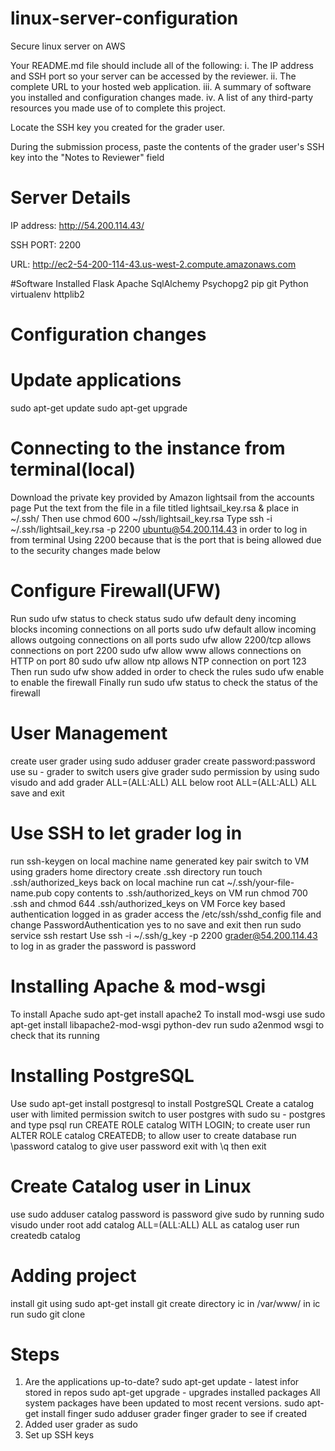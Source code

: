 # linux-server-configuration
Secure linux server on AWS

Your README.md file should include all of the following:
i. The IP address and SSH port so your server can be accessed by the reviewer.
ii. The complete URL to your hosted web application.
iii. A summary of software you installed and configuration changes made.
iv. A list of any third-party resources you made use of to complete this project.

Locate the SSH key you created for the grader user.

During the submission process, paste the contents of the grader user's SSH key into the "Notes to Reviewer" field

# Server Details
IP address: http://54.200.114.43/

SSH PORT: 2200

URL: http://ec2-54-200-114-43.us-west-2.compute.amazonaws.com

#Software Installed
Flask
Apache
SqlAlchemy
Psychopg2
pip
git
Python
virtualenv
httplib2

# Configuration changes
# Update applications
sudo apt-get update
sudo apt-get upgrade
# Connecting to the instance from terminal(local)
Download the private key provided by Amazon lightsail from the accounts page
Put the text from the file in a file titled lightsail_key.rsa & place in ~/.ssh/
Then use chmod 600 ~/ssh/lightsail_key.rsa
Type ssh -i ~/.ssh/lightsail_key.rsa -p 2200 ubuntu@54.200.114.43 in order to log in from terminal
Using 2200 because that is the port that is being allowed due to the security changes made below
# Configure Firewall(UFW)
Run sudo ufw status to check status
sudo ufw default deny incoming blocks incoming connections on all ports
sudo ufw default allow incoming allows outgoing connections on all ports
sudo ufw allow 2200/tcp allows connections on port 2200
sudo ufw allow www allows connections on HTTP on port 80
sudo ufw allow ntp allows NTP connection on port 123
Then run sudo ufw show added in order to check the rules
sudo ufw enable to enable the firewall
Finally run sudo ufw status to check the status of the firewall
# User Management
create user grader using sudo adduser grader
create password:password
use su - grader to switch users
give grader sudo permission by using sudo visudo and add grader ALL=(ALL:ALL) ALL below root ALL=(ALL:ALL) ALL
save and exit
# Use SSH to let grader log in
run ssh-keygen on local machine
name generated key pair
switch to VM
using graders home directory create .ssh directory
run touch .ssh/authorized_keys
back on local machine run cat ~/.ssh/your-file-name.pub
copy contents to .ssh/authorized_keys on VM
run chmod 700 .ssh and chmod 644 .ssh/authorized_keys on VM
Force key based authentication logged in as grader access the /etc/ssh/sshd_config file and change 
PasswordAuthentication yes to no
save and exit then run sudo service ssh restart
Use ssh -i ~/.ssh/g_key -p 2200 grader@54.200.114.43 to log in as grader
the password is password
# Installing Apache & mod-wsgi
To install Apache sudo apt-get install apache2
To install mod-wsgi use sudo apt-get install libapache2-mod-wsgi python-dev
run sudo a2enmod wsgi to check that its running
# Installing PostgreSQL
Use sudo apt-get install postgresql to install PostgreSQL
Create a catalog user with limited permission
switch to user postgres with sudo su - postgres and type psql
run CREATE ROLE catalog WITH LOGIN; to create user
run ALTER ROLE catalog CREATEDB; to allow user to create database
run \password catalog to give user password
exit with \q then exit
# Create Catalog user in Linux
use sudo adduser catalog
password is password
give sudo by running sudo visudo under root add catalog ALL=(ALL:ALL) ALL
as catalog user run createdb catalog
# Adding project
install git using sudo apt-get install git
create directory ic in /var/www/ 
in ic run sudo git clone 


# Steps
1. Are the applications up-to-date?
sudo apt-get update - latest infor stored in repos
sudo apt-get upgrade - upgrades installed packages
All system packages have been updated to most recent versions.
sudo apt-get install finger
sudo adduser grader
finger grader to see if created
2. Added user grader as sudo
3. Set up SSH keys
